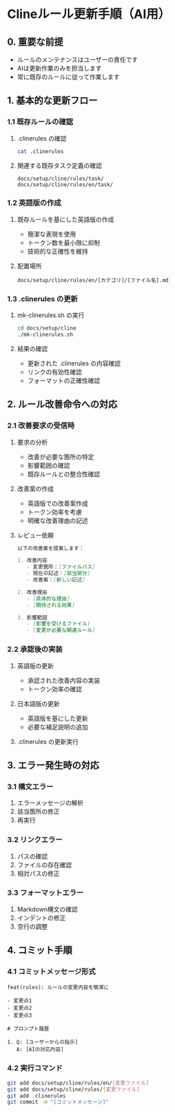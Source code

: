 # Clineルール更新手順（AI用）

## 0. 重要な前提

- ルールのメンテナンスはユーザーの責任です
- AIは更新作業のみを担当します
- 常に既存のルールに従って作業します

## 1. 基本的な更新フロー

### 1.1 既存ルールの確認

1. .clinerules の確認
   ```bash
   cat .clinerules
   ```

2. 関連する既存タスク定義の確認
   ```
   docs/setup/cline/rules/task/
   docs/setup/cline/rules/en/task/
   ```

### 1.2 英語版の作成

1. 既存ルールを基にした英語版の作成
   - 簡潔な表現を使用
   - トークン数を最小限に抑制
   - 技術的な正確性を維持

2. 配置場所
   ```
   docs/setup/cline/rules/en/[カテゴリ]/[ファイル名].md
   ```

### 1.3 .clinerules の更新

1. mk-clinerules.sh の実行
   ```bash
   cd docs/setup/cline
   ./mk-clinerules.sh
   ```

2. 結果の確認
   - 更新された .clinerules の内容確認
   - リンクの有効性確認
   - フォーマットの正確性確認

## 2. ルール改善命令への対応

### 2.1 改善要求の受信時

1. 要求の分析
   - 改善が必要な箇所の特定
   - 影響範囲の確認
   - 既存ルールとの整合性確認

2. 改善案の作成
   - 英語版での改善案作成
   - トークン効率を考慮
   - 明確な改善理由の記述

3. レビュー依頼
   ```markdown
   以下の改善案を提案します：

   1. 改善内容
      - 変更箇所：[ファイルパス]
      - 現在の記述：[該当部分]
      - 改善案：[新しい記述]

   2. 改善理由
      - [具体的な理由]
      - [期待される効果]

   3. 影響範囲
      - [影響を受けるファイル]
      - [変更が必要な関連ルール]
   ```

### 2.2 承認後の実装

1. 英語版の更新
   - 承認された改善内容の実装
   - トークン効率の確認

2. 日本語版の更新
   - 英語版を基にした更新
   - 必要な補足説明の追加

3. .clinerules の更新実行

## 3. エラー発生時の対応

### 3.1 構文エラー

1. エラーメッセージの解析
2. 該当箇所の修正
3. 再実行

### 3.2 リンクエラー

1. パスの確認
2. ファイルの存在確認
3. 相対パスの修正

### 3.3 フォーマットエラー

1. Markdown構文の確認
2. インデントの修正
3. 空行の調整

## 4. コミット手順

### 4.1 コミットメッセージ形式

```
feat(rules): ルールの変更内容を簡潔に

- 変更点1
- 変更点2
- 変更点3

# プロンプト履歴

1. Q: [ユーザーからの指示]
   A: [AIの対応内容]
```

### 4.2 実行コマンド

```bash
git add docs/setup/cline/rules/en/[変更ファイル]
git add docs/setup/cline/rules/[変更ファイル]
git add .clinerules
git commit -m "[コミットメッセージ]"
